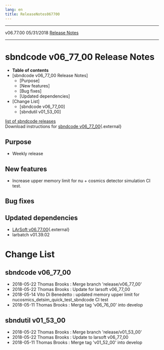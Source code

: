 ```yaml
---
lang: en
title: ReleaseNotes067700
---
```


  ----------- ------------ -- -- ------------------------------------------------------
  v06.77.00   05/31/2018         [Release Notes](ReleaseNotes067700.html)
  ----------- ------------ -- -- ------------------------------------------------------



sbndcode v06\_77\_00 Release Notes
======================================================================================

-   **Table of contents**
-   [sbndcode v06\_77\_00 Release
    Notes]
    -   [Purpose]
    -   [New features]
    -   [Bug fixes]
    -   [Updated dependencies]
-   [Change List]
    -   [sbndcode v06\_77\_00]
    -   [sbndutil v01\_53\_00]

[list of sbndcode
releases](List_of_SBND_code_releases.html)\
Download instructions for [sbndcode
v06\_77\_00](http://scisoft.fnal.gov/scisoft/bundles/sbnd/v06_77_00/sbndcode-v06_77_00.html){.external}



Purpose
----------------------------------

-   Weekly release



New features
--------------------------------------------

-   Increase upper memory limit for nu + cosmics detector simulation CI
    test.



Bug fixes
--------------------------------------



Updated dependencies
------------------------------------------------------------

-   [LArSoft
    v06.77.00](https://cdcvs.fnal.gov/redmine/projects/larsoft/wiki/ReleaseNotes067700){.external}
-   larbatch v01.39.02



Change List
==========================================



sbndcode v06\_77\_00
----------------------------------------------------------

-   2018-05-22 Thomas Brooks : Merge branch \'release/v06\_77\_00\'
-   2018-05-22 Thomas Brooks : Update for larsoft v06\_77\_00
-   2018-05-14 Vito Di Benedetto : updated memory upper limit for
    nucosmics\_detsim\_quick\_test\_sbndcode CI test
-   2018-05-11 Thomas Brooks : Merge tag \'v06\_76\_00\' into develop



sbndutil v01\_53\_00
----------------------------------------------------------

-   2018-05-22 Thomas Brooks : Merge branch \'release/v01\_53\_00\'
-   2018-05-22 Thomas Brooks : Update to larsoft v06\_77\_00
-   2018-05-11 Thomas Brooks : Merge tag \'v01\_52\_00\' into develop
